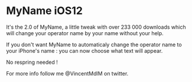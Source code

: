 MyName iOS12
======

It's the 2.0 of MyName, a little tweak with over 233 000 downloads which will change your operator name by your name without your help.

If you don't want MyName to automaticaly change the operator name to your iPhone's name : you can now choose what text will appear.

No respring needed !

For more info follow me @VincentMdlM on twitter.

